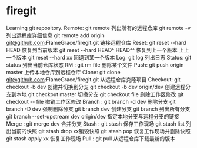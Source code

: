 # firegit
Learning git repository.
Remote: git remote 列出所有的远程仓库
        git remote -v 列出远程库详细信息
        git remote add origin git@github.com:FlameGrace/firegit.git 链接远程仓库
Reset:  git reset --hard HEAD 恢复到当前版本
        git reset --hard HEAD^ HEAD^^ 恢复到上一个版本 上上一个版本
        git reset --hard xx 回退到某一个版本
Log:    git log 列出日志
Status: git status 列出当前仓库状态
RM    : git rm file 删除某个文件
Push:   git push origin master 上传本地仓库到远程仓库
Clone:  git clone git@github.com:FlameGrace/firegit.git 从远程仓库克隆项目
Checkout:  git checkout -b dev 创建并切换到分支
           git checkout -b dev origin/dev 创建远程分支到本地
           git checkout master 切换分支
           git checkout file 删除工作区修改
           git checkout -- file 撤销工作区修改
Branch :   git branch -d dev  删除分支
           git branch -D dev 强制删除分支
           git branch dev 创建分支 
           git branch 列出所有分支
           git branch --set-upstream dev origin/dev 指定本地分支与远程分支的链接
Merge  :   git merge dev 合并分支
Stash  :   git stash 保存工作现场
           git stash list 列出当前的快照
           git stash drop xx销毁快照
           git stash pop 恢复工作现场并删除快照
           git stash apply xx 恢复工作现场 
Pull   :   git pull 从远程仓库下载最新的版本

